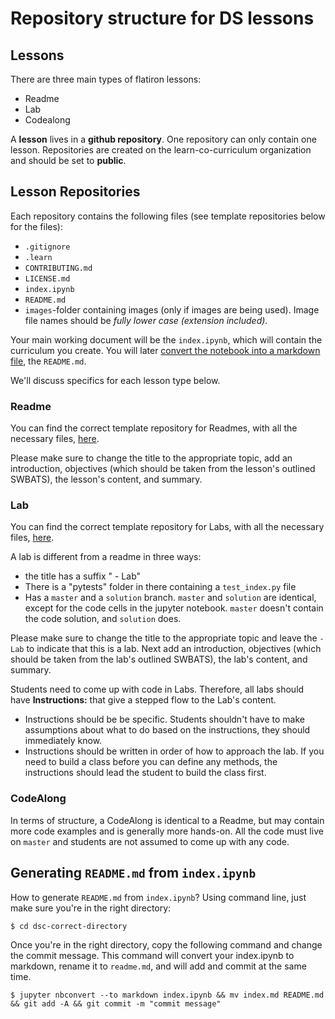 # Repository structure for DS lessons

## Lessons
There are three main types of flatiron lessons:

- Readme
- Lab
- Codealong

A **lesson** lives in a **github repository**. One repository can only contain one lesson. Repositories are created on the learn-co-curriculum organization and should be set to **public**.


## Lesson Repositories


Each repository contains the following files (see template repositories below for the files):

- `.gitignore` 
- `.learn` 
- `CONTRIBUTING.md`
- `LICENSE.md`
- `index.ipynb`
- `README.md`
- `images`-folder containing images (only if images are being used). Image file names should be *fully lower case (extension included)*.

Your main working document will be the `index.ipynb`, which will contain the curriculum you create. You will later [convert the notebook into a markdown file](#generating-readmemd-from-indexipynb), the `README.md`.

We'll discuss specifics for each lesson type below.

### Readme

You can find the correct template repository for Readmes, with all the necessary files, [here](https://github.com/learn-co-curriculum/dsc-template-readme).

Please make sure to change the title to the appropriate topic, add an introduction, objectives (which should be taken from the lesson's outlined SWBATS), the lesson's content, and summary.


### Lab
You can find the correct template repository for Labs, with all the necessary files, [here](https://github.com/learn-co-curriculum/dsc-template-lab).

A lab is different from a readme in three ways:

- the title has a suffix " - Lab"
- There is a "pytests" folder in there containing a  `test_index.py` file
- Has a `master` and a `solution` branch. `master` and `solution` are identical, except for the code cells in the jupyter notebook. `master` doesn't contain the code solution, and `solution` does.

Please make sure to change the title to the appropriate topic and leave the `- Lab` to indicate that this is a lab. Next add an introduction, objectives (which should be taken from the lab's outlined SWBATS), the lab's content, and summary.

Students need to come up with code in Labs. Therefore, all labs should have **Instructions:** that give a stepped flow to the Lab's content. 

* Instructions should be be specific. Students shouldn't have to make assumptions about what to do based on the instructions, they should immediately know.  
* Instructions should be written in order of how to approach the lab. If you need to build a class before you can define any methods, the instructions should lead the student to build the class first.

### CodeAlong

In terms of structure, a CodeAlong is identical to a Readme, but may contain more code examples and is generally more hands-on. All the code must live on `master` and students are not assumed to come up with any code. 

## Generating `README.md` from `index.ipynb`

How to generate `README.md` from `index.ipynb`? Using command line, just make sure you're in the right directory:

`$ cd dsc-correct-directory`

Once you're in the right directory, copy the following command and change the commit message. This command will convert your index.ipynb to markdown, rename it to `readme.md`, and will add and commit at the same time.

`$ jupyter nbconvert --to markdown index.ipynb && mv index.md README.md && git add -A && git commit -m "commit message"` 





